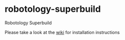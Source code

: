robotology-superbuild
=====================

Robotology Superbuild

Please take a look at the [wiki](https://github.com/ADVRHumanoids/advr-superbuild/wiki) for installation instructions
